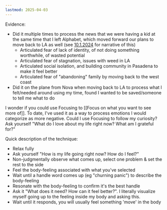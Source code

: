 ```yaml
---
lastmod: 2025-04-03
---
```

Evidence:
- Did it multiple times to process the news that we were having a kid at the same time that I left Alphabet, which moved forward our plans to move back to LA as well (see [10.1.2024](https://vanshkumar.substack.com/p/1012024) for narrative of this)
	- Articulated fear of lack of identity, of not doing something worthwhile, of wasted potential
	- Articulated fear of stagnation, issues with weed in LA
	- Articulated social isolation, and building community in Pasadena to make it feel better
	- Articulated fear of "abandoning" family by moving back to the west coast
- Did it on the plane from Nova when moving back to LA to process what I felt/needed around using my time, found I wanted to be saved/someone to tell me what to do

I wonder if you could use Focusing to [[Focus on what you want to see more of]]. To date, I've used it as a way to process emotions I would categorize as more negative. Could I use Focusing to follow my curiosity? Ask yourself "What do I love about my life right now? What am I grateful for?"

Quick description of the technique:
- Relax fully
- Ask yourself "How is my life going right now? How do I feel?"
- Non-judgmentally observe what comes up, select one problem & set the rest to the side
- Feel the body-feeling associated with what you've selected
- Wait until a handle word comes up (eg "churning panic") to describe the body-feeling
- Resonate with the body-feeling to confirm it's the best handle
- Ask it "What does it need? How can it feel better?". I literally visualize myself going up to the feeling inside my body and asking this.
- Wait until it responds, you will usually feel something 'move' in the body
